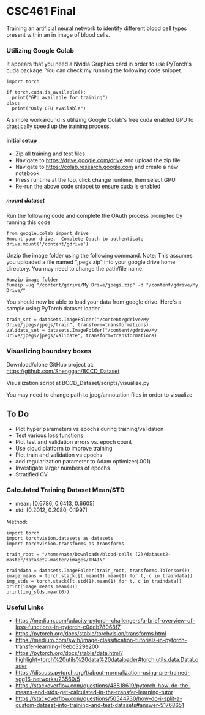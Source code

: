 # CSC461 Final
Training an artificial neural network to identify different blood cell types present within an in image of blood cells.

### Utilizing Google Colab
It appears that you need a Nvidia Graphics card in order to use PyTorch's cuda package.  You can check my running the following code snippet.
```
import torch

if torch.cuda.is_available():
  print("GPU available for training")
else:
  print("Only CPU available")
```
A simple workaround is utilizing Google Colab's free cuda enabled GPU to drastically speed up the training process.

#### initial setup
* Zip all training and test files
* Navigate to https://drive.google.com/drive and upload the zip file
* Navigate to https://colab.research.google.com and create a new notebook
* Press runtime at the top, click change runtime, then select GPU
* Re-run the above code snippet to ensure cuda is enabled

##### mount dataset

Run the following code and complete the OAuth process prompted by running this code
```
from google.colab import drive
#mount your drive.  Complete Oauth to authenticate
drive.mount('/content/gdrive')
```
Unzip the image folder using the following command.  Note: This assumes you uploaded a file named "jpegs.zip" into your google drive home directory.  You may need to change the path/file name.
```
#unzip image folder
!unzip -uq "/content/gdrive/My Drive/jpegs.zip" -d "/content/gdrive/My Drive/"
```

You should now be able to load your data from google drive.  Here's a sample using PyTorch dataset loader

```
train_set = datasets.ImageFolder("/content/gdrive/My Drive/jpegs/jpegs/train", transform=transformations)
validate_set = datasets.ImageFolder("/content/gdrive/My Drive/jpegs/jpegs/validate", transform=transformations)
```
### Visualizing boundary boxes

Download/clone GitHub project at: https://github.com/Shenggan/BCCD_Dataset

Visualization script at BCCD_Dataset/scripts/visualize.py

You may need to change path to jpeg/annotation files in order to visualize

## To Do
* Plot hyper parameters vs epochs during training/validation
* Test various loss functions
* Plot test and validation errors vs. epoch count
* Use cloud platform to improve training
* Plot train and validation vs epochs
* add regularization parameter to Adam optimizer(.001)
* Investigate larger numbers of epochs
* Stratified CV

### Calculated Training Dataset Mean/STD

* mean: [0.6786, 0.6413, 0.6605]
* std: [0.2012, 0.2080, 0.1997]

Method:
```
import torch
import torchvision.datasets as datasets
import torchvision.transforms as transforms

train_root = "/home/nate/Downloads/blood-cells (2)/dataset2-master/dataset2-master/images/TRAIN"

traindata = datasets.ImageFolder(train_root, transforms.ToTensor())
image_means = torch.stack([t.mean(1).mean(1) for t, c in traindata])
img_stds = torch.stack([t.std(1).mean(1) for t, c in traindata])
print(image_means.mean(0))
print(img_stds.mean(0))
```

### Useful Links
* https://medium.com/udacity-pytorch-challengers/a-brief-overview-of-loss-functions-in-pytorch-c0ddb78068f7
* https://pytorch.org/docs/stable/torchvision/transforms.html
* https://medium.com/swlh/image-classification-tutorials-in-pytorch-transfer-learning-19ebc329e200
* https://pytorch.org/docs/stable/data.html?highlight=torch%20utils%20data%20dataloader#torch.utils.data.DataLoader
* https://discuss.pytorch.org/t/about-normalization-using-pre-trained-vgg16-networks/23560/5
* https://stackoverflow.com/questions/48818619/pytorch-how-do-the-means-and-stds-get-calculated-in-the-transfer-learning-tutor
* https://stackoverflow.com/questions/50544730/how-do-i-split-a-custom-dataset-into-training-and-test-datasets#answer-51768651
